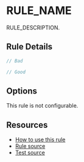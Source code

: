 # RULE_NAME

RULE_DESCRIPTION.

## Rule Details

```ts
// Bad

// Good
```

## Options

This rule is not configurable.

## Resources

- [How to use this rule](https://complete-ts.github.io/eslint-plugin-complete)
- [Rule source](https://github.com/complete-ts/complete/blob/main/packages/eslint-plugin-complete/src/rules/RULE_NAME.ts)
- [Test source](https://github.com/complete-ts/complete/blob/main/packages/eslint-plugin-complete/tests/rules/RULE_NAME.test.ts)
